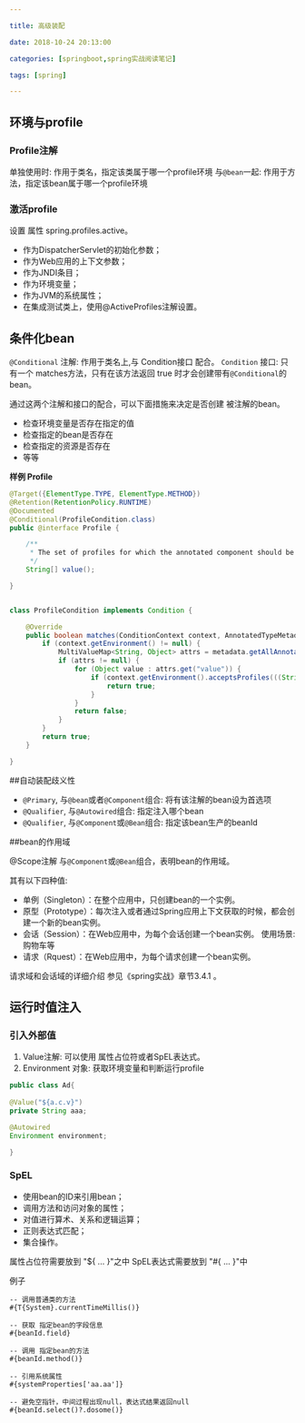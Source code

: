 ```yaml
---

title: 高级装配

date: 2018-10-24 20:13:00

categories: [springboot,spring实战阅读笔记]

tags: [spring]

---
```






<!--more-->


## 环境与profile 

### Profile注解 

单独使用时: 作用于类名，指定该类属于哪一个profile环境
与`@bean`一起: 作用于方法，指定该bean属于哪一个profile环境

### 激活profile

设置 属性 spring.profiles.active。

- 作为DispatcherServlet的初始化参数；
- 作为Web应用的上下文参数；
- 作为JNDI条目；
- 作为环境变量；
- 作为JVM的系统属性；
- 在集成测试类上，使用@ActiveProfiles注解设置。

## 条件化bean

`@Conditional` 注解: 作用于类名上,与 Condition接口 配合。
`Condition` 接口: 只有一个 matches方法，只有在该方法返回 true 时才会创建带有`@Conditional`的bean。

通过这两个注解和接口的配合，可以下面措施来决定是否创建 被注解的bean。

- 检查环境变量是否存在指定的值
- 检查指定的bean是否存在
- 检查指定的资源是否存在
- 等等


**样例 Profile**

```java
@Target({ElementType.TYPE, ElementType.METHOD})
@Retention(RetentionPolicy.RUNTIME)
@Documented
@Conditional(ProfileCondition.class)
public @interface Profile {

	/**
	 * The set of profiles for which the annotated component should be registered.
	 */
	String[] value();

}


class ProfileCondition implements Condition {

	@Override
	public boolean matches(ConditionContext context, AnnotatedTypeMetadata metadata) {
		if (context.getEnvironment() != null) {
			MultiValueMap<String, Object> attrs = metadata.getAllAnnotationAttributes(Profile.class.getName());
			if (attrs != null) {
				for (Object value : attrs.get("value")) {
					if (context.getEnvironment().acceptsProfiles(((String[]) value))) {
						return true;
					}
				}
				return false;
			}
		}
		return true;
	}

}
```


##自动装配歧义性

- `@Primary`, 与`@bean`或者`@Component`组合: 将有该注解的bean设为首选项
- `@Qualifier`, 与`@Autowired`组合: 指定注入哪个bean
- `@Qualifier`, 与`@Component`或`@Bean`组合: 指定该bean生产的beanId

##bean的作用域

@Scope注解 与`@Component`或`@Bean`组合，表明bean的作用域。

其有以下四种值:

- 单例（Singleton）：在整个应用中，只创建bean的一个实例。
- 原型（Prototype）：每次注入或者通过Spring应用上下文获取的时候，都会创建一个新的bean实例。
- 会话（Session）：在Web应用中，为每个会话创建一个bean实例。 使用场景: 购物车等
- 请求（Rquest）：在Web应用中，为每个请求创建一个bean实例。  

请求域和会话域的详细介绍 参见《spring实战》章节3.4.1 。

## 运行时值注入

### 引入外部值

1. Value注解: 可以使用 属性占位符或者SpEL表达式。
2. Environment 对象: 获取环境变量和判断运行profile

```java
public class Ad{
    
@Value("${a.c.v}")
private String aaa;

@Autowired
Environment environment;

}
```

### SpEL

- 使用bean的ID来引用bean；
- 调用方法和访问对象的属性；
- 对值进行算术、关系和逻辑运算；
- 正则表达式匹配；
- 集合操作。

属性占位符需要放到 "${ ... }"之中
SpEL表达式需要放到 "#{ ... }"中

例子

```
-- 调用普通类的方法
#{T{System}.currentTimeMillis()}

-- 获取 指定bean的字段信息
#{beanId.field}

-- 调用 指定bean的方法
#{beanId.method()}

-- 引用系统属性
#{systemProperties['aa.aa']}

-- 避免空指针，中间过程出现null，表达式结果返回null
#{beanId.select()?.dosome()}

```

